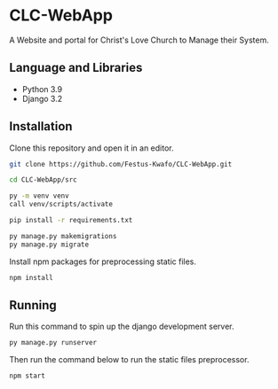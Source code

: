 # CLC-WebApp

A Website and portal for Christ's Love Church to Manage their System.



## Language and Libraries

- Python 3.9
- Django 3.2

## Installation

Clone this repository and open it in an editor.

```bash
git clone https://github.com/Festus-Kwafo/CLC-WebApp.git
```

```bash
cd CLC-WebApp/src

py -m venv venv
call venv/scripts/activate

pip install -r requirements.txt

py manage.py makemigrations
py manage.py migrate
```

Install npm packages for preprocessing static files.

```bash
npm install
```

## Running

Run this command to spin up the django development server.

```bash
py manage.py runserver

```

Then run the command below to run the static files preprocessor.

```bash
npm start

```
